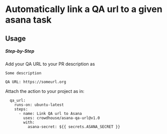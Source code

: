 # Automatically link a QA url to a given asana task

## Usage

##### Step-by-Step

Add your QA URL to your PR description as 
```
Some description

QA URL: https://someurl.org

```

Attach the action to your project as in:

```
  qa_url:
    runs-on: ubuntu-latest
    steps:
      - name: Link QA url to Asana
        uses: crowdhouse/asana-qa-url@v1.0
        with:
          asana-secret: ${{ secrets.ASANA_SECRET }}
```